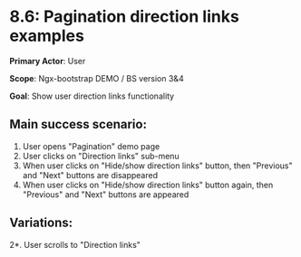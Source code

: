 8.6: Pagination direction links examples
=======================================

 **Primary Actor**: User 
 
 **Scope**: Ngx-bootstrap DEMO / BS version 3&4
 
 **Goal**: Show user direction links functionality
 
 Main success scenario:
----------------------

 1. User opens "Pagination" demo page
 2. User clicks on "Direction links" sub-menu
 3. When user clicks on "Hide/show direction links" button, then "Previous" and "Next" buttons are disappeared
 4. When user clicks on "Hide/show direction links" button again, then "Previous" and "Next" buttons are appeared
 
 Variations:
 ----------
 
 2*. User scrolls to "Direction links"
